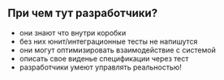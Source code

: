 ## При чем тут разработчики?

* они знают что внутри коробки
* без них юнит/интеграционные тесты не напишутся
* они могут оптимизировать взаимодействие с системой
* описать свое виденье спецификации через тест
* разработчики умеют управлять реальностью!